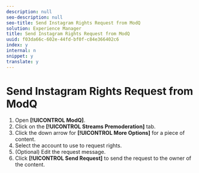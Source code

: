 ```yaml
---
description: null
seo-description: null
seo-title: Send Instagram Rights Request from ModQ
solution: Experience Manager
title: Send Instagram Rights Request from ModQ
uuid: f03da66c-602e-44fd-bf0f-c84e366402c6
index: y
internal: n
snippet: y
translate: y
---
```


# Send Instagram Rights Request from ModQ

1. Open **[!UICONTROL ModQ]**.
1. Click on the **[!UICONTROL Streams Premoderation]** tab.
1. Click the down arrow for **[!UICONTROL More Options]** for a piece of content.
1. Select the account to use to request rights.
1. (Optional) Edit the request message.
1. Click **[!UICONTROL Send Request]** to send the request to the owner of the content.

